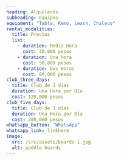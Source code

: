 ```yaml
---
heading: Alquileres
subheading: Equipos
equipment: "Tabla, Remo, Leash, Chaleco"
rental_modalities:
  title: Precios
  list:
    - duration: Media Hora
      cost: 30,000 pesos
    - duration: Una Hora
      cost: 50,000 pesos
    - duration: Dos Horas
      cost: 80,000 pesos
club_three_days:
  title: Club de 3 días
  duration: Una Hora por Día
  cost: 120,000 pesos
club_five_days:
  title: Club de 3 días
  duration: Una Hora por Día
  cost: 200,000 pesos
whatsapp_button: "WhatsApp"
whatsapp_link: linkhere
image: 
  src: /src/assets/boards-1.jpg
  alt: paddle boards
---
```

